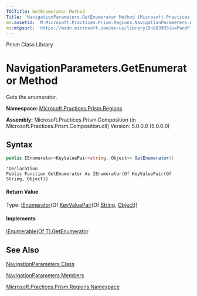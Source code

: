 ```yaml
---
TOCTitle: GetEnumerator Method
Title: 'NavigationParameters.GetEnumerator Method (Microsoft.Practices.Prism.Regions)'
ms:assetid: 'M:Microsoft.Practices.Prism.Regions.NavigationParameters.GetEnumerator'
ms:mtpsurl: 'https://msdn.microsoft.com/en-us/library/Dn683935(v=PandP.50)'
---
```


Prism Class Library

# NavigationParameters.GetEnumerator Method

Gets the enumerator.

**Namespace:** [Microsoft.Practices.Prism.Regions](https://msdn.microsoft.com/en-us/library/microsoft.practices.prism.regions(v=pandp.50))

**Assembly:** Microsoft.Practices.Prism.Composition (in Microsoft.Practices.Prism.Composition.dll) Version: 5.0.0.0 (5.0.0.0)

## Syntax

```C#
public IEnumerator<KeyValuePair<string, Object>> GetEnumerator()
```

```VB
'Declaration
Public Function GetEnumerator As IEnumerator(Of KeyValuePair(Of String, Object))
```

#### Return Value

Type: [IEnumerator](http://msdn2.microsoft.com/en-us/library/78dfe2yb)(Of [KeyValuePair](http://msdn2.microsoft.com/en-us/library/5tbh8a42)(Of [String](http://msdn2.microsoft.com/en-us/library/s1wwdcbf), [Object](http://msdn2.microsoft.com/en-us/library/e5kfa45b)))
#### Implements

[IEnumerable(Of T).GetEnumerator](http://msdn2.microsoft.com/en-us/library/s793z9y2)

## See Also

[NavigationParameters Class](https://msdn.microsoft.com/en-us/library/microsoft.practices.prism.regions.navigationparameters(v=pandp.50))

[NavigationParameters Members](https://msdn.microsoft.com/en-us/library/microsoft.practices.prism.regions.navigationparameters_members(v=pandp.50))

[Microsoft.Practices.Prism.Regions Namespace](https://msdn.microsoft.com/en-us/library/microsoft.practices.prism.regions(v=pandp.50))
